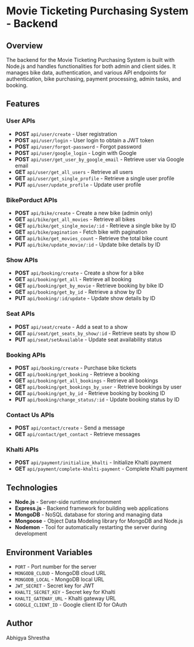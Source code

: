 # Movie Ticketing Purchasing System - Backend

## Overview

The backend for the Movie Ticketing Purchasing System is built with Node.js and
handles functionalities for both admin and client sides. It manages bike data,
authentication, and various API endpoints for authentication, bike purchasing,
payment processing, admin tasks, and booking.

## Features

### User APIs

- **POST** `api/user/create` - User registration
- **POST** `api/user/login` - User login to obtain a JWT token
- **POST** `api/user/forgot-password` - Forgot password
- **POST** `api/user/google_login` - Login with Google
- **POST** `api/user/get_user_by_google_email` - Retrieve user via Google email
- **GET** `api/user/get_all_users` - Retrieve all users
- **GET** `api/user/get_single_profile` - Retrieve a single user profile
- **PUT** `api/user/update_profile` - Update user profile

### BikePorduct APIs

- **POST** `api/bike/create` - Create a new bike (admin only)
- **GET** `api/bike/get_all_movies` - Retrieve all bikes
- **GET** `api/bike/get_single_movie/:id` - Retrieve a single bike by ID
- **GET** `api/bike/pagination` - Fetch bike with pagination
- **GET** `api/bike/get_movies_count` - Retrieve the total bike count
- **PUT** `api/bike/update_movie/:id` - Update bike details by ID

### Show APIs

- **POST** `api/booking/create` - Create a show for a bike
- **GET** `api/booking/get_all` - Retrieve all booking
- **GET** `api/booking/get_by_movie` - Retrieve booking by bike ID
- **GET** `api/booking/get_by_id` - Retrieve a show by ID
- **PUT** `api/booking/:id/update` - Update show details by ID

### Seat APIs

- **POST** `api/seat/create` - Add a seat to a show
- **GET** `api/seat/get_seats_by_show/:id` - Retrieve seats by show ID
- **PUT** `api/seat/setAvailable` - Update seat availability status

### Booking APIs

- **POST** `api/booking/create` - Purchase bike tickets
- **GET** `api/booking/get_booking` - Retrieve a booking
- **GET** `api/booking/get_all_bookings` - Retrieve all bookings
- **GET** `api/booking/get_bookings_by_user` - Retrieve bookings by user
- **GET** `api/booking/get_by_id` - Retrieve booking by booking ID
- **PUT** `api/booking/change_status/:id` - Update booking status by ID

### Contact Us APIs

- **POST** `api/contact/create` - Send a message
- **GET** `api/contact/get_contact` - Retrieve messages

### Khalti APIs

- **POST** `api/payment/initialize_khalti` - Initialize Khalti payment
- **GET** `api/payment/complete-khalti-payment` - Complete Khalti payment

## Technologies

- **Node.js** - Server-side runtime environment
- **Express.js** - Backend framework for building web applications
- **MongoDB** - NoSQL database for storing and managing data
- **Mongoose** - Object Data Modeling library for MongoDB and Node.js
- **Nodemon** - Tool for automatically restarting the server during development

## Environment Variables

- `PORT` - Port number for the server
- `MONGODB_CLOUD` - MongoDB cloud URL
- `MONGODB_LOCAL` - MongoDB local URL
- `JWT_SECRET` - Secret key for JWT
- `KHALTI_SECRET_KEY` - Secret key for Khalti
- `KHALTI_GATEWAY_URL` - Khalti gateway URL
- `GOOGLE_CLIENT_ID` - Google client ID for OAuth

## Author

Abhigya Shrestha
